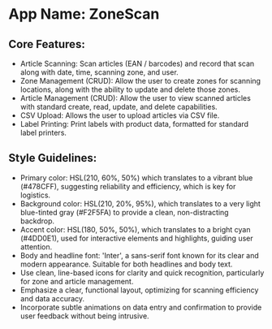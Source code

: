 # **App Name**: ZoneScan

## Core Features:

- Article Scanning: Scan articles (EAN / barcodes) and record that scan along with date, time, scanning zone, and user.
- Zone Management (CRUD): Allow the user to create zones for scanning locations, along with the ability to update and delete those zones.
- Article Management (CRUD): Allow the user to view scanned articles with standard create, read, update, and delete capabilities.
- CSV Upload: Allows the user to upload articles via CSV file.
- Label Printing: Print labels with product data, formatted for standard label printers.

## Style Guidelines:

- Primary color: HSL(210, 60%, 50%) which translates to a vibrant blue (#478CFF), suggesting reliability and efficiency, which is key for logistics.
- Background color: HSL(210, 20%, 95%), which translates to a very light blue-tinted gray (#F2F5FA) to provide a clean, non-distracting backdrop.
- Accent color: HSL(180, 50%, 50%), which translates to a bright cyan (#4DD0E1), used for interactive elements and highlights, guiding user attention.
- Body and headline font: 'Inter', a sans-serif font known for its clear and modern appearance. Suitable for both headlines and body text.
- Use clean, line-based icons for clarity and quick recognition, particularly for zone and article management.
- Emphasize a clear, functional layout, optimizing for scanning efficiency and data accuracy.
- Incorporate subtle animations on data entry and confirmation to provide user feedback without being intrusive.